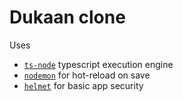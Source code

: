 # Dukaan clone

Uses

- [`ts-node`](https://github.com/TypeStrong/ts-node) typescript execution engine
- [`nodemon`](https://github.com/remy/nodemon) for hot-reload on save
- [`helmet`](https://github.com/helmetjs/helmet) for basic app security